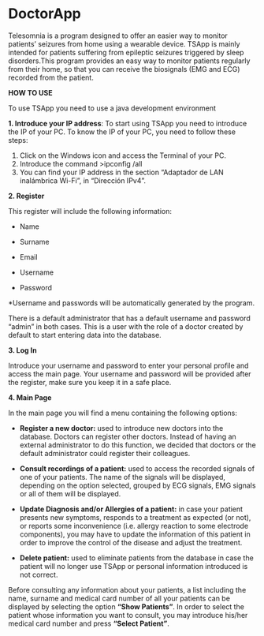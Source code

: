 # DoctorApp

Telesomnia is a program designed to offer an easier way to monitor patients’ seizures from home using a wearable device. TSApp is mainly intended for patients suffering from epileptic seizures triggered by sleep disorders.This program provides an easy way to monitor patients regularly from their home, so that you can receive the biosignals (EMG and ECG) recorded from the patient.

**HOW TO USE**

To use TSApp you need to use a java development environment

**1. Introduce your IP address**:
To start using TSApp you need to introduce the IP of your PC. To know the IP of your PC, you need to follow these steps: 

  1. Click on the Windows icon and access the Terminal of your PC.
  2. Introduce the command >ipconfig /all 
  3. You can find your IP address in the section “Adaptador de LAN inalámbrica Wi-Fi”, in “Dirección IPv4”.

**2. Register**

This register will include the following information:

- Name 

- Surname 

- Email 

- Username 

- Password 

*Username and passwords will be automatically generated by the program. 

There is a default administrator that has a default username and password “admin” in both cases. This is a user with the role of a doctor created by default to start entering data into the database. 

**3. Log In**

Introduce your username and password to enter your personal profile and access the main page. Your username and password will be provided after the register, make sure you keep it in a safe place.

**4. Main Page**

In the main page you will find a menu containing the following options: 

- **Register a new doctor:** used to introduce new doctors into the database. Doctors can register other doctors. Instead of having an external administrator to do this function, we decided that doctors or the default administrator could register their colleagues.  

- **Consult recordings of a patient:** used to access the recorded signals of one of your patients. The name of the signals will be displayed, depending on the option selected, grouped by ECG signals, EMG signals or all of them will be displayed. 

- **Update Diagnosis and/or Allergies of a patient:** in case your patient presents new symptoms, responds to a treatment as expected (or not), or reports some inconvenience (i.e. allergy reaction to some electrode components), you may have to update the information of this patient in order to improve the control of the disease and adjust the treatment. 

- **Delete patient:** used to eliminate patients from the database in case the patient will no longer use TSApp or personal information introduced is not correct. 

Before consulting any information about your patients, a list including the name, surname and medical card number of all your patients can be displayed by selecting the option **“Show Patients”**. In order to select the patient whose information you want to consult, you may introduce his/her medical card number and press **“Select Patient”**. 

